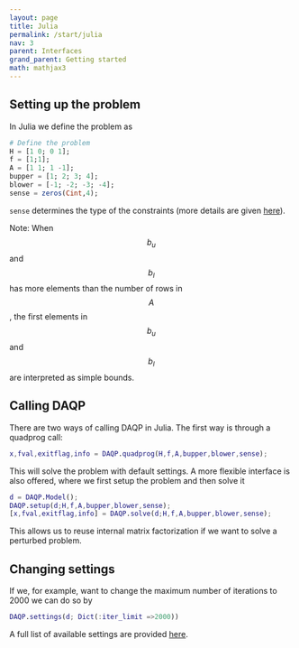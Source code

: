 ```yaml
---
layout: page
title: Julia 
permalink: /start/julia
nav: 3 
parent: Interfaces 
grand_parent: Getting started 
math: mathjax3
---
```



## Setting up the problem
In Julia we define the problem as 
```julia
# Define the problem
H = [1 0; 0 1]; 
f = [1;1]; 
A = [1 1; 1 -1];
bupper = [1; 2; 3; 4];
blower = [-1; -2; -3; -4];
sense = zeros(Cint,4);
```
`sense` determines the type of the constraints (more details are given [here](/parameters/#constraint-classification)).

Note: When $$b_u$$ and $$b_l$$ has more elements than the number of rows in $$A$$, the first elements in $$b_u$$ and $$b_l$$ are interpreted as simple bounds. 

## Calling DAQP
There are two ways of calling DAQP in Julia. The first way is through a quadprog call: 
```matlab
x,fval,exitflag,info = DAQP.quadprog(H,f,A,bupper,blower,sense);
```
This will solve the problem with default settings. A more flexible interface is also offered, where we first setup the problem and then solve it 
```matlab
d = DAQP.Model();
DAQP.setup(d;H,f,A,bupper,blower,sense);
[x,fval,exitflag,info] = DAQP.solve(d;H,f,A,bupper,blower,sense);
```
This allows us to reuse internal matrix factorization if we want to solve a perturbed problem. 

## Changing settings
If we, for example, want to change the maximum number of iterations to 2000 we can do so by
```matlab
DAQP.settings(d; Dict(:iter_limit =>2000))
```

A full list of available settings are provided [here]().
